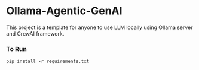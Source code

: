 # Ollama-Agentic-GenAI

This project is a template for anyone to use LLM locally using Ollama server and CrewAI framework.
  
  
### To Run

```
pip install -r requirements.txt
```
